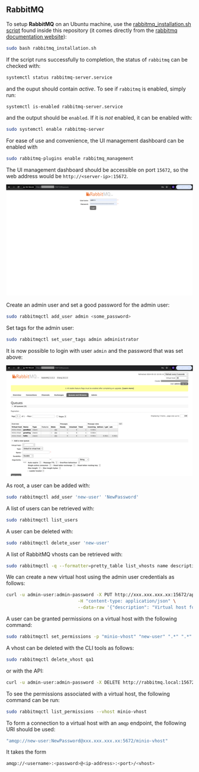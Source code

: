 ## RabbitMQ
To setup **RabbitMQ** on an Ubuntu machine, use the [rabbitmq_installation.sh script](../rabbitmq_installation.sh) found inside this repository (it comes directly from the [rabbitmq documentation website](https://www.rabbitmq.com/docs/install-debian#apt-quick-start-cloudsmith)):
```bash
sudo bash rabbitmq_installation.sh
```   

If the script runs successfully to completion, the status of `rabbitmq` can be checked with:
```bash
systemctl status rabbitmq-server.service
```
and the ouput should contain _active_. To see if `rabbitmq` is enabled, simply run:
```bash
systemctl is-enabled rabbitmq-server.service
```
and the output should be `enabled`. If it is _not_ enabled, it can be enabled with:
```bash
sudo systemctl enable rabbitmq-server
```
For ease of use and convenience, the UI management dashboard can be enabled with
```bash
sudo rabbitmq-plugins enable rabbitmq_management
```
The UI management dashboard should be accessible on port `15672`, so the web address would be `http://<server-ip>:15672`.   

![RabbitMQ Login Page](../images/rabbitmq-login-page.png "RabbitMQ Login Page") 

Create an admin user and set a good password for the admin user:
```bash
sudo rabbitmqctl add_user admin <some_password>
```
Set tags for the admin user:
```bash
sudo rabbitmqctl set_user_tags admin administrator
```
It is now possible to login with user `admin` and the password that was set above:   

![RabbitMQ Landing Page](../images/rabbitmq-landing-page.png "RabbitMQ Landing Page")   

As root, a user can be added with:
```bash
sudo rabbitmqctl add_user 'new-user' 'NewPassword'
```
A list of users can be retrieved with:
```bash
sudo rabbitmqctl list_users
```
A user can be deleted with:
```bash
sudo rabbitmqctl delete_user 'new-user'
```
A list of RabbitMQ vhosts can be retrieved with:
```bash
sudo rabbitmqctl -q --formatter=pretty_table list_vhosts name description tags default_queue_type
```
We can create a new virtual host using the admin user credentials as follows:
```bash
curl -u admin-user:admin-password -X PUT http://xxx.xxx.xxx.xx:15672/api/vhosts/minio-vhost \
                           -H "content-type: application/json" \
                           --data-raw '{"description": "Virtual host for MinIO bucket events", "tags": "minio,my-minio-bucket", "default_queue_type": "quorum"}'
```
A user can be granted permissions on a virtual host with the following command:
```bash
sudo rabbitmqctl set_permissions -p "minio-vhost" "new-user" ".*" ".*" ".*"
```
A vhost can be deleted with the CLI tools as follows:
```bash
sudo rabbitmqctl delete_vhost qa1
```
or with the API:
```bash
curl -u admin-user:admin-password -X DELETE http://rabbitmq.local:15672/api/vhosts/minio-vhost
```
To see the permissions associated with a virtual host, the following command can be run:
```bash
sudo rabbitmqctl list_permissions --vhost minio-vhost
```
To form a connection to a virtual host with an `amqp` endpoint, the following URI should be used:
```bash
"amqp://new-user:NewPassword@xxx.xxx.xxx.xx:5672/minio-vhost"
```
It takes the form
```bash
amqp://<username>:<password>@<ip-address>:<port>/<vhost>
```